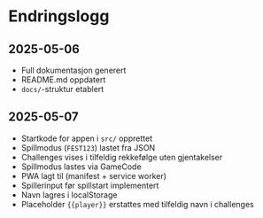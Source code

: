 # Endringslogg

## 2025-05-06
- Full dokumentasjon generert
- README.md oppdatert
- `docs/`-struktur etablert

## 2025-05-07
- Startkode for appen i `src/` opprettet
- Spillmodus (`FEST123`) lastet fra JSON
- Challenges vises i tilfeldig rekkefølge uten gjentakelser
- Spillmodus lastes via GameCode
- PWA lagt til (manifest + service worker)
- Spillerinput før spillstart implementert
- Navn lagres i localStorage
- Placeholder `{{player}}` erstattes med tilfeldig navn i challenges
